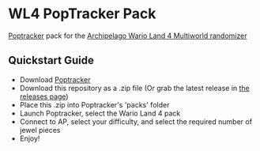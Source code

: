 # WL4 PopTracker Pack
[Poptracker](https://github.com/black-sliver/PopTracker) pack for the [Archipelago Wario Land 4 Multiworld randomizer](https://github.com/lilDavid/Archipelago/tree/wario_land_4)

## Quickstart Guide
- Download [Poptracker](https://github.com/black-sliver/PopTracker/releases)
- Download this repository as a .zip file (Or grab the latest release in [the releases page](https://github.com/JackTHerbert/wl4_jth/releases))
- Place this .zip into Poptracker's 'packs' folder
- Launch Poptracker, select the Wario Land 4 pack
- Connect to AP, select your difficulty, and select the required number of jewel pieces
- Enjoy!